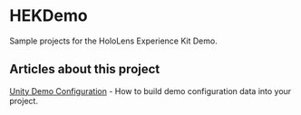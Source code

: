 # HEKDemo
Sample projects for the HoloLens Experience Kit Demo.

## Articles about this project
[Unity Demo Configuration](https://www.roadtomr.com/2021/06/21/3350/unity-demo-configuration) - How to build demo configuration data into your project.